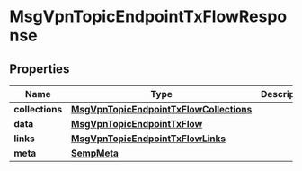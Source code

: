 
# MsgVpnTopicEndpointTxFlowResponse

## Properties
Name | Type | Description | Notes
------------ | ------------- | ------------- | -------------
**collections** | [**MsgVpnTopicEndpointTxFlowCollections**](MsgVpnTopicEndpointTxFlowCollections.md) |  |  [optional]
**data** | [**MsgVpnTopicEndpointTxFlow**](MsgVpnTopicEndpointTxFlow.md) |  |  [optional]
**links** | [**MsgVpnTopicEndpointTxFlowLinks**](MsgVpnTopicEndpointTxFlowLinks.md) |  |  [optional]
**meta** | [**SempMeta**](SempMeta.md) |  | 



